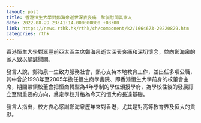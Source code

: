 ```yaml
---
layout: post
title: 香港恒生大學對鄭海泉逝世深表哀痛　摯誠慰問其家人
date: 2022-08-29 23:41:14.000000000 +08:00
link: https://news.rthk.hk/rthk/ch/component/k2/1664673-20220829.htm
categories: rthk
---
```


香港恒生大學對滙豐前亞太區主席鄭海泉逝世深表哀痛和深切懷念，並向鄭海泉的家人致以摯誠慰問。

發言人說，鄭海泉一生致力服務社會，熱心支持本地教育工作，並出任多項公職，其中曾於1998年至2005年擔任恒生商學書院、即香港恒生大學前身的校董會主席，期間帶領校董會把恒商轉型為4年學制的學位頒授學府，為學校往後的發展訂立至關重要的方向，奠定學校升格為今天的恒大的長遠基礎。

發言人指出，校方衷心感謝鄭海泉歷年來對香港，尤其是對高等教育界及恒大的貢獻。
